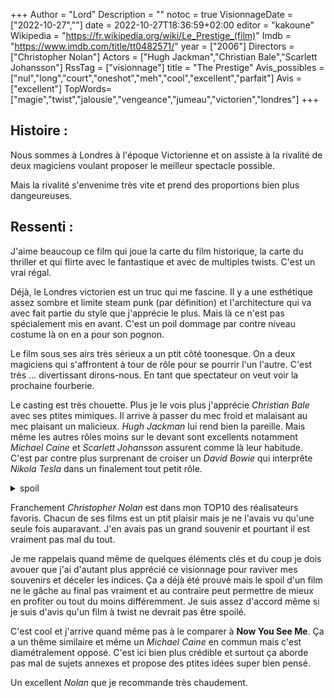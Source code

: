 +++
Author = "Lord"
Description = ""
notoc = true
VisionnageDate = ["2022-10-27",""]
date = 2022-10-27T18:36:59+02:00
editor = "kakoune"
Wikipedia = "https://fr.wikipedia.org/wiki/Le_Prestige_(film)"
Imdb = "https://www.imdb.com/title/tt0482571/"
year = ["2006"]
Directors = ["Christopher Nolan"]
Actors = ["Hugh Jackman","Christian Bale","Scarlett Johansson"]
RssTag = ["visionnage"]
title = "The Prestige"
Avis_possibles = ["nul","long","court","oneshot","meh","cool","excellent","parfait"]
Avis = ["excellent"] 
TopWords=["magie","twist","jalousie","vengeance","jumeau","victorien","londres"]
+++
## Histoire :
Nous sommes à Londres à l'époque Victorienne et on assiste à la rivalité de deux magiciens voulant proposer le meilleur spectacle possible.

Mais la rivalité s'envenime très vite et prend des proportions bien plus dangeureuses.

## Ressenti :
J'aime beaucoup ce film qui joue la carte du film historique, la carte du thriller et qui flirte avec le fantastique et avec de multiples twists.
C'est un vrai régal.

Déjà, le Londres victorien est un truc qui me fascine.
Il y a une esthétique assez sombre et limite steam punk (par définition) et l'architecture qui va avec fait partie du style que j'apprécie le plus.
Mais là ce n'est pas spécialement mis en avant.
C'est un poil dommage par contre niveau costume là on en a pour son pognon.

Le film sous ses airs très sérieux a un ptit côté toonesque.
On a deux magiciens qui s'affrontent à tour de rôle pour se pourrir l'un l'autre.
C'est très … divertissant dirons-nous.
En tant que spectateur on veut voir la prochaine fourberie.

Le casting est très chouette.
Plus je le vois plus j'apprécie *Christian Bale* avec ses ptites mimiques.
Il arrive à passer du mec froid et malaisant au mec plaisant un malicieux.
*Hugh Jackman* lui rend bien la pareille.
Mais même les autres rôles moins sur le devant sont excellents notamment *Michael Caine* et *Scarlett Johansson* assurent comme là leur habitude.
C'est par contre plus surprenant de croiser un *David Bowie* qui interprête *Nikola Tesla* dans un finalement tout petit rôle.

<details><summary>spoil</summary>

J'aime beaucoup l'ajout de surnaturel avec la machine de *Nikola Tesla* qui duplique les objets.
Sans ça, le film était déjà très bon.
Tout semble super terre-à-terre malgré le thême de la "magie" donc je m'attendais à ce que le film veuille tout expliquer rationellement par la science.

Et pourtant il y a cette machine réellement magique qui vient contrebalancer tout ça.
C'est once de réelle magie est très cool.
Surtout le fait d'attribuer ça à une personne ayant réellement existé et connu pour ses multiples inventions extraordinaires pour l'époque.

</details>

Franchement *Christopher Nolan* est dans mon TOP10 des réalisateurs favoris.
Chacun de ses films est un ptit plaisir mais je ne l'avais vu qu'une seule fois auparavant.
J'en avais pas un grand souvenir et pourtant il est vraiment pas mal du tout.

Je me rappelais quand même de quelques éléments clés et du coup je dois avouer que j'ai d'autant plus apprécié ce visionnage pour raviver mes souvenirs et déceler les indices.
Ça a déjà été prouvé mais le spoil d'un film ne le gâche au final pas vraiment et au contraire peut permettre de mieux en profiter ou tout du moins différemment.
Je suis assez d'accord même si je suis d'avis qu'un film à twist ne devrait pas être spoilé.

C'est cool et j'arrive quand même pas à le comparer à **Now You See Me**.
Ça a un thême similaire et même un *Michael Caine* en commun mais c'est diamétralement opposé.
C'est ici bien plus crédible et surtout ça aborde pas mal de sujets annexes et propose des ptites idées super bien pensé.

Un excellent *Nolan* que je recommande très chaudement.
